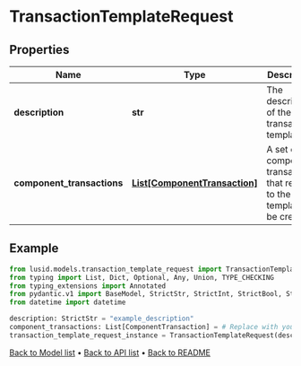 # TransactionTemplateRequest

## Properties
Name | Type | Description | Notes
------------ | ------------- | ------------- | -------------
**description** | **str** | The description of the transaction template. | 
**component_transactions** | [**List[ComponentTransaction]**](ComponentTransaction.md) | A set of component transactions that relate to the template to be created. | 
## Example

```python
from lusid.models.transaction_template_request import TransactionTemplateRequest
from typing import List, Dict, Optional, Any, Union, TYPE_CHECKING
from typing_extensions import Annotated
from pydantic.v1 import BaseModel, StrictStr, StrictInt, StrictBool, StrictFloat, StrictBytes, Field, validator, ValidationError, conlist, constr
from datetime import datetime

description: StrictStr = "example_description"
component_transactions: List[ComponentTransaction] = # Replace with your value
transaction_template_request_instance = TransactionTemplateRequest(description=description, component_transactions=component_transactions)

```

[Back to Model list](../README.md#documentation-for-models) &#8226; [Back to API list](../README.md#documentation-for-api-endpoints) &#8226; [Back to README](../README.md)

